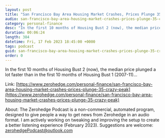 ```yaml
---
layout: post
title: "San Francisco Bay Area Housing Market Crashes, Prices Plunge 35% From Crazy Peak"
audio: san-francisco-bay-area-housing-market-crashes-prices-plunge-35-crazy-peak-0
category: personal-finance
desc: "In the first 10 months of Housing Bust 2 (now), the median price plunged a lot faster than in the first 10 months of Housing Bust 1 (2007-11)..."
duration: 00:06:24
length: 384
datetime: Fri, 17 Feb 2023 18:45:00 +0000
tags: podcast
guid: san-francisco-bay-area-housing-market-crashes-prices-plunge-35-crazy-peak-0
order: 0
---
```

In the first 10 months of Housing Bust 2 (now), the median price plunged a lot faster than in the first 10 months of Housing Bust 1 (2007-11)...

Link: [https://www.zerohedge.com/personal-finance/san-francisco-bay-area-housing-market-crashes-prices-plunge-35-crazy-peak](https://www.zerohedge.com/personal-finance/san-francisco-bay-area-housing-market-crashes-prices-plunge-35-crazy-peak)

About: The Zerohedge Podcast is a non-commercial, automated program, designed to give people a way to get news from Zerohedge in an audio format.  I am actively working on tweaking and improving the setup to create a better listening experience (February 2023).  Suggestions are welcome: [zerohedgePodcast@outlook.com](mailto:zerohedgePodcast@outlook.com)